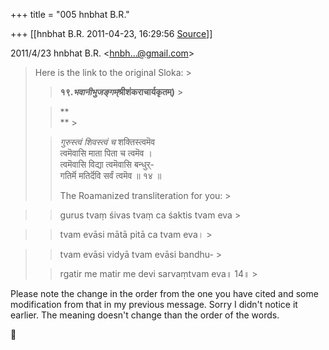 +++
title = "005 hnbhat B.R."

+++
[[hnbhat B.R.	2011-04-23, 16:29:56 [Source](https://groups.google.com/g/samskrita/c/WTAUMkknLRk)]]



  
  

2011/4/23 hnbhat B.R. \<[hnbh...@gmail.com]()\>  

> Here is the link to the original Sloka: >
> 
> >   
> > 
> > 
> > **१९.*भवानीभुजङ्गम्*श्रीशंकराचार्यकृतम्)** >
> 
> > 
> > **  
> ** >
> 
> > *गुरुस्त्वं शिवस्त्वं च* शक्तिस्त्वमॆव  
> त्वमॆवासि माता पिता च त्वमॆव ।  
> त्वमॆवासि विद्या त्वमॆवासि बन्धुर्-  
> गतिर्मॆ मतिर्दॆवि सर्वं त्वमॆव ॥ १४ ॥  
> > 
> >   
> > 
> > 
> > The Roamanized transliteration for you: >
> 
> > 
> >   
> > 

> 
> > 
> > gurus tvaṃ śivas tvaṃ ca śaktis tvam eva >
> 
> > 

> 
> > 
> > tvam evāsi mātā pitā ca tvam eva। >
> 
> > 

> 
> > 
> > tvam evāsi vidyā tvam evāsi bandhu- >
> 
> > 
> > rgatir me matir me devi sarvaṃtvam eva॥ 14॥ >
> 
> > 

> 
> > 
> > 
> > 

  

Please note the change in the order from the one you have cited and some modification from that in my previous message. Sorry I didn't notice it earlier. The meaning doesn't change than the order of the words.




